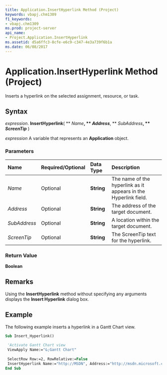 ```yaml
---
title: Application.InsertHyperlink Method (Project)
keywords: vbapj.chm1309
f1_keywords:
- vbapj.chm1309
ms.prod: project-server
api_name:
- Project.Application.InsertHyperlink
ms.assetid: d5a6ffc3-8cfe-e6c9-c347-4e3a739f6b1a
ms.date: 06/08/2017
---
```



# Application.InsertHyperlink Method (Project)

Inserts a hyperlink on the selected assignment, resource, or task.


## Syntax

 _expression_. **InsertHyperlink**( ** _Name_**, ** _Address_**, ** _SubAddress_**, ** _ScreenTip_** )

 _expression_ A variable that represents an **Application** object.


### Parameters



|**Name**|**Required/Optional**|**Data Type**|**Description**|
|:-----|:-----|:-----|:-----|
| _Name_|Optional|**String**|The name of the hyperlink as it appears in the Hyperlink field.|
| _Address_|Optional|**String**|The address of the target document.|
| _SubAddress_|Optional|**String**|A location within the target document.|
| _ScreenTip_|Optional|**String**|The ScreenTip text for the hyperlink.|

### Return Value

 **Boolean**


## Remarks

Using the **InsertHyperlink** method without specifying any arguments displays the **Insert Hyperlink** dialog box.


## Example

The following example inserts a hyperlink in a Gantt Chart view.


```vb
Sub Insert_Hyperlink() 
 
 'Activate Gantt Chart view 
 ViewApply Name:="&;Gantt Chart" 
 
 SelectRow Row:=2, RowRelative:=False 
 InsertHyperlink Name:="http://MSDN", Address:="http://msdn.microsoft.com/", SubAddress:="", ScreenTip:="" 
End Sub
```


